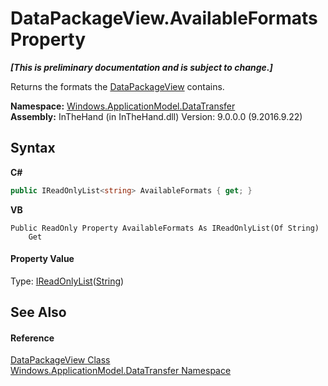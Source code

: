 # DataPackageView.AvailableFormats Property 
 _**\[This is preliminary documentation and is subject to change.\]**_

Returns the formats the <a href="T_Windows_ApplicationModel_DataTransfer_DataPackageView">DataPackageView</a> contains.

**Namespace:**&nbsp;<a href="N_Windows_ApplicationModel_DataTransfer">Windows.ApplicationModel.DataTransfer</a><br />**Assembly:**&nbsp;InTheHand (in InTheHand.dll) Version: 9.0.0.0 (9.2016.9.22)

## Syntax

**C#**<br />
``` C#
public IReadOnlyList<string> AvailableFormats { get; }
```

**VB**<br />
``` VB
Public ReadOnly Property AvailableFormats As IReadOnlyList(Of String)
	Get
```


#### Property Value
Type: <a href="http://msdn2.microsoft.com/en-us/library/hh192385" target="_blank">IReadOnlyList</a>(<a href="http://msdn2.microsoft.com/en-us/library/s1wwdcbf" target="_blank">String</a>)

## See Also


#### Reference
<a href="T_Windows_ApplicationModel_DataTransfer_DataPackageView">DataPackageView Class</a><br /><a href="N_Windows_ApplicationModel_DataTransfer">Windows.ApplicationModel.DataTransfer Namespace</a><br />